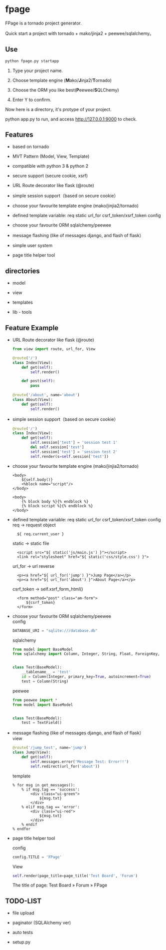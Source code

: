 # fpage

FPage is a tornado project generator.

Quick start a project with tornado + mako/jinja2 + peewee/sqlalchemy。


## Use

```bash
python fpage.py startapp
```

1. Type your project name.

2. Choose template engine (**M**ako/**J**inja2/**T**ornado)

3. Choose the ORM you like best(**P**eewee/**S**QLChemy)

4. Enter Y to confirm.

Now here is a directory, it's protype of your project.

python app.py to run, and access http://127.0.0.1:9000 to check.


## Features

* based on tornado  

* MVT Pattern (Model, View, Template)  

* compatible with python 3 & python 2  

* secure support (secure cookie, xsrf)  

* URL Route decorator like flask (@route)  

* simple session support（based on secure cookie）  

* choose your favourite template engine (mako/jinjia2/tornado)  

* defined template variable: req static url_for csrf_token/xsrf_token config  

* choose your favourite ORM sqlalchemy/peewee  

* message flashing (like of messages django, and flash of flask）  

* simple user system  

* page title helper tool  


## directories

* model

* view

* templates

* lib - tools


## Feature Example

* URL Route decorator like flask (@route)  
  ```python
  from view import route, url_for, View
  
  @route('/')
  class Index(View):
      def get(self):
          self.render()
  
      def post(self):
          pass
          
  @route('/about', name='about')
  class About(View):
      def get(self):
          self.render()

  ```

* simple session support（based on secure cookie）  
  ```python
  @route('/')
  class Index(View):
      def get(self):
          self.session['test'] = 'session test 1'
          del self.session['test']
          self.session['test'] = 'session test 2'
          self.render(s=self.session['test'])
  ```
  
* choose your favourite template engine (mako/jinjia2/tornado)  
  ```mako
  <body>
      ${self.body()}
      <%block name="script"/>
  </body>
  ```
  ```jinja
  <body>
      {% block body %}{% endblock %}
      {% block script %}{% endblock %}
  </body>
  ```

* defined template variable: req static url_for csrf_token/xsrf_token config  
  req -> request object
  ```mako
    ${ req.current_user }
  ```
  static -> static file
  ```mako
    <script src="${ static('js/main.js') }"></script>
    <link rel="stylesheet" href="${ static('css/style.css') }">
  ```
  url_for -> url reverse
  ```mako
    <p><a href="${ url_for('jump') }">Jump Page</a></p>
    <p><a href="${ url_for('about') }">About Page</a></p>
  ```
  csrf_token -> self.xsrf_form_html()
  ```mako
    <form method="post" class="am-form">
        ${csrf_token}
    </form>
  ```

* choose your favourite ORM sqlalchemy/peewee  
  config
  ```python
  DATABASE_URI = "sqlite:///database.db"
  ```
  sqlalchemy
  ```python
  from model import BaseModel
  from sqlalchemy import Column, Integer, String, Float, ForeignKey, Boolean
  
  
  class Test(BaseModel):
      __tablename__ = 'test'
      id = Column(Integer, primary_key=True, autoincrement=True)
      test = Column(String)
  ```
  peewee
  ```python
  from peewee import *
  from model import BaseModel
  
  
  class Test(BaseModel):
      test = TextField()
  ```

* message flashing (like of messages django, and flash of flask）  
  view
  ```python
  @route('/jump_test', name='jump')
  class Jump(View):
      def get(self):
          self.messages.error('Message Test: Error!!')
          self.redirect(url_for('about'))
  ```
  template
  ```mako
  % for msg in get_messages():
      % if msg.tag == 'success':
          <div class="ui-green">
              ${msg.txt}
          </div>
      % elif msg.tag == 'error':
          <div class="ui-red">
              ${msg.txt}
          </div>
      % endif
  % endfor
  ```

* page title helper tool  

  config
  ```python
  config.TITLE = 'FPage'
  ```

  View
  ```python
  self.render(page_title=page_title('Test Board', 'Forum')
  ```
  
  The title of page: Test Board » Forum » FPage


## TODO-LIST

* file upload  

* paginator (SQLAlchemy ver)

* auto tests

* setup.py
